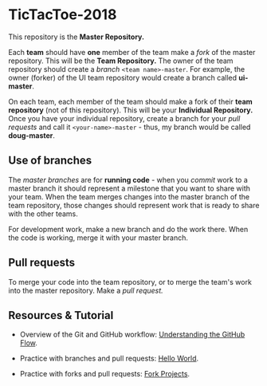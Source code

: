 # TicTacToe-2018

This repository is the **Master Repository.**

Each **team** should have **one** member of the team make a _fork_ of the master repository. This will be the **Team Repository.** The owner of the team repository should create a _branch_ `<team name>-master`. For example, the owner (forker) of the UI team repository would create a branch called **ui-master**.

On each team, each member of the team should make a fork of their **team repository** (not of this repository). This will be your **Individual Repository.** Once you have your individual repository, create a branch for your _pull requests_ and call it `<your-name>-master` - thus, my branch would be called **doug-master**.

## Use of branches

The _master branches_ are for **running code** - when you _commit_ work to a master branch it should represent a milestone that you want to share with your team. When the team merges changes into the master branch of the team repository, those changes should represent work that is ready to share with the other teams.

For development work, make a new branch and do the work there. When the code is working, merge it with your master branch.

## Pull requests

To merge your code into the team repository, or to merge the team's work into the master repository. Make a _pull request._

## Resources & Tutorial

* Overview of the Git and GitHub workflow: [Understanding the GitHub Flow](https://guides.github.com/introduction/flow/).

* Practice with branches and pull requests: [Hello World](https://guides.github.com/activities/hello-world/).

* Practice with forks and pull requests: [Fork Projects](https://guides.github.com/activities/forking/).
